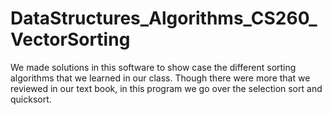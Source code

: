 # DataStructures_Algorithms_CS260_VectorSorting
We made solutions in this software to show case the different sorting algorithms that we learned in our class. Though there were more that we reviewed in our text book, in this program we go over the selection sort and quicksort.   
